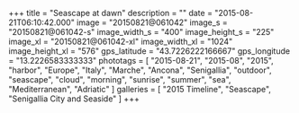 +++
title = "Seascape at dawn"
description = ""
date = "2015-08-21T06:10:42.000"
image = "20150821@061042"
image_s = "20150821@061042-s"
image_width_s = "400"
image_height_s = "225"
image_xl = "20150821@061042-xl"
image_width_xl = "1024"
image_height_xl = "576"
gps_latitude = "43.7226222166667"
gps_longitude = "13.2226583333333"
phototags = [ "2015-08-21", "2015-08", "2015", "harbor", "Europe", "Italy", "Marche", "Ancona", "Senigallia", "outdoor", "seascape", "cloud", "morning", "sunrise", "summer", "sea", "Mediterranean", "Adriatic" ]
galleries = [ "2015 Timeline", "Seascape", "Senigallia City and Seaside" ]
+++
